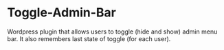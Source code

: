 # Toggle-Admin-Bar
Wordpress plugin that allows users to toggle (hide and show) admin menu bar.
It also remembers last state of toggle (for each user).
